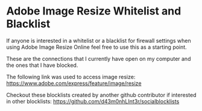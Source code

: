 # Adobe Image Resize Whitelist and Blacklist

If anyone is interested in a whitelist or a blacklist for firewall settings when using Adobe Image Resize Online feel free to use this as a starting point.

These are the connections that I currently have open on my computer and the ones that I have blocked.

The following link was used to access image resize: https://www.adobe.com/express/feature/image/resize




Checkout these blocklists created by another github contributor if interested in other blocklists:
https://github.com/d43m0nhLInt3r/socialblocklists
